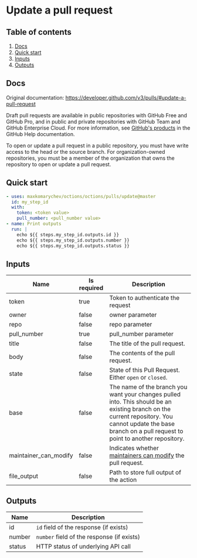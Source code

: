 # Update a pull request

## Table of contents

1. [Docs](#docs)
1. [Quick start](#quick-start)
1. [Inputs](#inputs)
1. [Outputs](#outputs)

<a name="quick-start" ></a>
## Docs

Original documentation: https://developer.github.com/v3/pulls/#update-a-pull-request

Draft pull requests are available in public repositories with GitHub Free and GitHub Pro, and in public and private repositories with GitHub Team and GitHub Enterprise Cloud. For more information, see [GitHub's products](https://help.github.com/github/getting-started-with-github/githubs-products) in the GitHub Help documentation.

To open or update a pull request in a public repository, you must have write access to the head or the source branch. For organization-owned repositories, you must be a member of the organization that owns the repository to open or update a pull request.


<a name="quick start" ></a>
## Quick start

```yaml
- uses: maxkomarychev/octions/octions/pulls/update@master
  id: my_step_id
  with:
    token: <token value>
    pull_number: <pull_number value>
- name: Print outputs
  run: |
    echo ${{ steps.my_step_id.outputs.id }}
    echo ${{ steps.my_step_id.outputs.number }}
    echo ${{ steps.my_step_id.outputs.status }}
```


<a name="inputs" ></a>
## Inputs

| Name | Is required | Description |
|---|---|---|
|token|true|Token to authenticate the request
|owner|false|owner parameter
|repo|false|repo parameter
|pull_number|true|pull_number parameter
|title|false|The title of the pull request.
|body|false|The contents of the pull request.
|state|false|State of this Pull Request. Either `open` or `closed`.
|base|false|The name of the branch you want your changes pulled into. This should be an existing branch on the current repository. You cannot update the base branch on a pull request to point to another repository.
|maintainer_can_modify|false|Indicates whether [maintainers can modify](https://help.github.com/articles/allowing-changes-to-a-pull-request-branch-created-from-a-fork/) the pull request.
|file_output|false|Path to store full output of the action

<a name="outputs" ></a>
## Outputs

| Name | Description |
|---|---|
|id|`id` field of the response (if exists)|
|number|`number` field of the response (if exists)|
|status|HTTP status of underlying API call|

